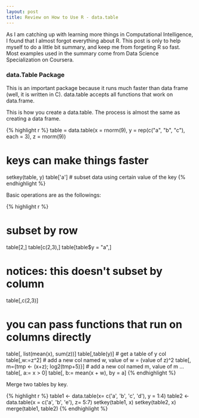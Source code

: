 ```yaml
---
layout: post
title: Review on How to Use R - data.table
---
```


<div class="message">
  As I am catching up with learning more things in Computational Intelligence, I found that I almost forgot everything about R. This post is only to help myself to do a little bit summary, and keep me from forgeting R so fast. Most examples used in the summary come from Data Science Specialization on Coursera.
</div>

### data.Table Package

This is an important package because it runs much faster than data frame (well, it is written in C). data.table accepts all functions that work on data.frame.

This is how you create a data.table. The process is almost the same as creating a data frame.

{% highlight r %}
table = data.table(x = rnorm(9), y = rep(c("a", "b", "c"), each = 3), z = rnorm(9))
# keys can make things faster
setkey(table, y)
table['a'] # subset data using certain value of the key
{% endhighlight %}

Basic operations are as the followings:

{% highlight r %}
# subset by row
table[2,]
table[c(2,3),]
table[table$y = "a",]

# notices: this doesn't subset by column
table[,c(2,3)]

# you can pass functions that run on columns directly
table[, list(mean(x), sum(z))]
table[,table(y)] # get a table of y col
table[,w:=z^2] # add a new col named w, value of w = (value of z)^2
table[, m={tmp <- (x+z); log2(tmp+5)}] # add a new col named m, value of m ...
table[, a:= x > 0]
table[, b:= mean(x + w), by = a]
{% endhighlight %}

Merge two tables by key.

{% highlight r %}
table1 <- data.table(x= c('a', 'b', 'c', 'd'), y = 1:4)
table2 <- data.table(x = c('a', 'b', 'e'), z= 5:7)
setkey(table1, x)
setkey(table2, x)
merge(table1, table2)
{% endhighlight %}